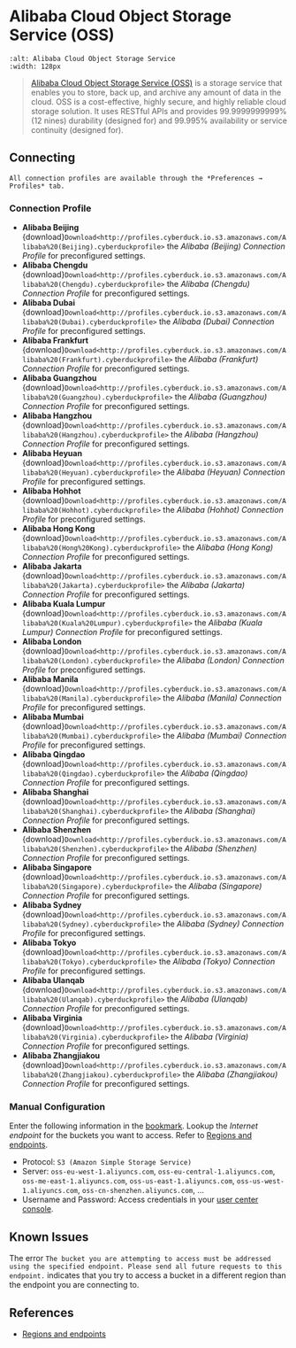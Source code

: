 Alibaba Cloud Object Storage Service (OSS)
====

```{image} https://cdn.cyberduck.io/img/providers/alibaba.png
:alt: Alibaba Cloud Object Storage Service
:width: 128px
```

> [Alibaba Cloud Object Storage Service (OSS)](https://www.alibabacloud.com/help/doc-detail/31817.htm) is a storage service that enables you to store, back up, and archive any amount of data in the cloud. OSS is a cost-effective, highly secure, and highly reliable cloud storage solution. It uses RESTful APIs and provides 99.9999999999% (12 nines) durability (designed for) and 99.995% availability or service continuity (designed for).

## Connecting

```{note}
All connection profiles are available through the *Preferences → Profiles* tab.
```

### Connection Profile

- **Alibaba Beijing** {download}`Download<http://profiles.cyberduck.io.s3.amazonaws.com/Alibaba%20(Beijing).cyberduckprofile>` the *Alibaba (Beijing) Connection Profile* for preconfigured settings.
- **Alibaba Chengdu** {download}`Download<http://profiles.cyberduck.io.s3.amazonaws.com/Alibaba%20(Chengdu).cyberduckprofile>` the *Alibaba (Chengdu) Connection Profile* for preconfigured settings.
- **Alibaba Dubai** {download}`Download<http://profiles.cyberduck.io.s3.amazonaws.com/Alibaba%20(Dubai).cyberduckprofile>` the *Alibaba (Dubai) Connection Profile* for preconfigured settings.
- **Alibaba Frankfurt** {download}`Download<http://profiles.cyberduck.io.s3.amazonaws.com/Alibaba%20(Frankfurt).cyberduckprofile>` the *Alibaba (Frankfurt) Connection Profile* for preconfigured settings.
- **Alibaba Guangzhou** {download}`Download<http://profiles.cyberduck.io.s3.amazonaws.com/Alibaba%20(Guangzhou).cyberduckprofile>` the *Alibaba (Guangzhou) Connection Profile* for preconfigured settings.
- **Alibaba Hangzhou** {download}`Download<http://profiles.cyberduck.io.s3.amazonaws.com/Alibaba%20(Hangzhou).cyberduckprofile>` the *Alibaba (Hangzhou) Connection Profile* for preconfigured settings.
- **Alibaba Heyuan** {download}`Download<http://profiles.cyberduck.io.s3.amazonaws.com/Alibaba%20(Heyuan).cyberduckprofile>` the *Alibaba (Heyuan) Connection Profile* for preconfigured settings.
- **Alibaba Hohhot** {download}`Download<http://profiles.cyberduck.io.s3.amazonaws.com/Alibaba%20(Hohhot).cyberduckprofile>` the *Alibaba (Hohhot) Connection Profile* for preconfigured settings.
- **Alibaba Hong Kong** {download}`Download<http://profiles.cyberduck.io.s3.amazonaws.com/Alibaba%20(Hong%20Kong).cyberduckprofile>` the *Alibaba (Hong Kong) Connection Profile* for preconfigured settings.
- **Alibaba Jakarta** {download}`Download<http://profiles.cyberduck.io.s3.amazonaws.com/Alibaba%20(Jakarta).cyberduckprofile>` the *Alibaba (Jakarta) Connection Profile* for preconfigured settings.
- **Alibaba Kuala Lumpur** {download}`Download<http://profiles.cyberduck.io.s3.amazonaws.com/Alibaba%20(Kuala%20Lumpur).cyberduckprofile>` the *Alibaba (Kuala Lumpur) Connection Profile* for preconfigured settings.
- **Alibaba London** {download}`Download<http://profiles.cyberduck.io.s3.amazonaws.com/Alibaba%20(London).cyberduckprofile>` the *Alibaba (London) Connection Profile* for preconfigured settings.
- **Alibaba Manila** {download}`Download<http://profiles.cyberduck.io.s3.amazonaws.com/Alibaba%20(Manila).cyberduckprofile>` the *Alibaba (Manila) Connection Profile* for preconfigured settings.
- **Alibaba Mumbai** {download}`Download<http://profiles.cyberduck.io.s3.amazonaws.com/Alibaba%20(Mumbai).cyberduckprofile>` the *Alibaba (Mumbai) Connection Profile* for preconfigured settings.
- **Alibaba Qingdao** {download}`Download<http://profiles.cyberduck.io.s3.amazonaws.com/Alibaba%20(Qingdao).cyberduckprofile>` the *Alibaba (Qingdao) Connection Profile* for preconfigured settings.
- **Alibaba Shanghai** {download}`Download<http://profiles.cyberduck.io.s3.amazonaws.com/Alibaba%20(Shanghai).cyberduckprofile>` the *Alibaba (Shanghai) Connection Profile* for preconfigured settings.
- **Alibaba Shenzhen** {download}`Download<http://profiles.cyberduck.io.s3.amazonaws.com/Alibaba%20(Shenzhen).cyberduckprofile>` the *Alibaba (Shenzhen) Connection Profile* for preconfigured settings.
- **Alibaba Singapore** {download}`Download<http://profiles.cyberduck.io.s3.amazonaws.com/Alibaba%20(Singapore).cyberduckprofile>` the *Alibaba (Singapore) Connection Profile* for preconfigured settings.
- **Alibaba Sydney** {download}`Download<http://profiles.cyberduck.io.s3.amazonaws.com/Alibaba%20(Sydney).cyberduckprofile>` the *Alibaba (Sydney) Connection Profile* for preconfigured settings.
- **Alibaba Tokyo** {download}`Download<http://profiles.cyberduck.io.s3.amazonaws.com/Alibaba%20(Tokyo).cyberduckprofile>` the *Alibaba (Tokyo) Connection Profile* for preconfigured settings.
- **Alibaba Ulanqab** {download}`Download<http://profiles.cyberduck.io.s3.amazonaws.com/Alibaba%20(Ulanqab).cyberduckprofile>` the *Alibaba (Ulanqab) Connection Profile* for preconfigured settings.
- **Alibaba Virginia** {download}`Download<http://profiles.cyberduck.io.s3.amazonaws.com/Alibaba%20(Virginia).cyberduckprofile>` the *Alibaba (Virginia) Connection Profile* for preconfigured settings.
- **Alibaba Zhangjiakou** {download}`Download<http://profiles.cyberduck.io.s3.amazonaws.com/Alibaba%20(Zhangjiakou).cyberduckprofile>` the *Alibaba (Zhangjiakou) Connection Profile* for preconfigured settings.

### Manual Configuration

Enter the following information in the [bookmark](../../cyberduck/bookmarks.md). Lookup the *Internet endpoint* for the buckets you want to access. Refer to [Regions and endpoints](https://www.alibabacloud.com/help/doc-detail/31837.htm).

- Protocol: `S3 (Amazon Simple Storage Service)`
- Server: `oss-eu-west-1.aliyuncs.com`, `oss-eu-central-1.aliyuncs.com`, `oss-me-east-1.aliyuncs.com`, `oss-us-east-1.aliyuncs.com`, `oss-us-west-1.aliyuncs.com`, `oss-cn-shenzhen.aliyuncs.com`, …
- Username and Password: Access credentials in your [user center console](https://usercenter.console.aliyun.com/).

## Known Issues

The error `The bucket you are attempting to access must be addressed using the specified endpoint. Please send all future requests to this endpoint.` indicates that you try to access a bucket in a different region than the endpoint you are connecting to.

## References

- [Regions and endpoints](https://www.alibabacloud.com/help/doc-detail/31837.htm)